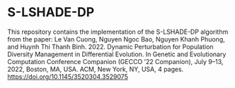 # S-LSHADE-DP

This repository contains the implementation of the S-LSHADE-DP algorithm from the paper:
Le Van Cuong, Nguyen Ngoc Bao, Nguyen Khanh Phuong, and Huynh Thi Thanh Binh. 2022. Dynamic Perturbation for Population Diversity Management in Differential Evolution. In Genetic and Evolutionary Computation
Conference Companion (GECCO ’22 Companion), July 9–13, 2022, Boston, MA, USA. ACM, New York, NY, USA, 4 pages. https://doi.org/10.1145/3520304.3529075